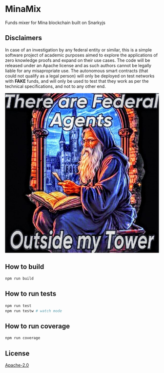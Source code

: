 # MinaMix

Funds mixer for Mina blockchain built on Snarkyjs

## Disclaimers
In case of an investigation by any federal entity or similar, this is a simple software project of academic purposes aimed to explore the applications of zero knowledge proofs and expand on their use cases. The code will be released under an Apache license and as such authors cannot be legally liable for any misapropriate use. The autonomous smart contracts (that could not qualify as a legal person) will only be deployed on test networks with **FAKE** funds, and will only be used to test that they work as per the technical specifications, and not to any other end.

![Fed Beware](./fed_beware.jpg)

## How to build

```sh
npm run build
```

## How to run tests

```sh
npm run test
npm run testw # watch mode
```

## How to run coverage

```sh
npm run coverage
```

## License

[Apache-2.0](LICENSE)
